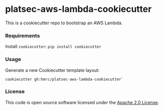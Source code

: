 
# platsec-aws-lambda-cookiecutter

This is a cookiecutter repo to bootstrap an AWS Lambda.

### Requirements
Install `cookiecutter`: `pip install cookiecutter`


### Usage
Generate a new Cookiecutter template layout:
```
cookiecutter gh:hmrc/platsec-aws-lambda-cookiecutter`
```

### License

This code is open source software licensed under the [Apache 2.0 License]("http://www.apache.org/licenses/LICENSE-2.0.html").
